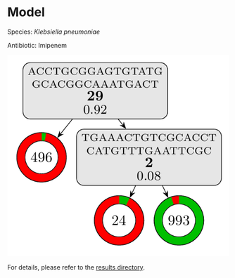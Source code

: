 
# Model

Species: *Klebsiella pneumoniae*

Antibiotic: Imipenem

<a href="./model.pdf"><img src="./model.png" /></a>

For details, please refer to the [results directory](../../../../../results/cart_b/klebsiella%20pneumoniae/imipenem/repeat_2/).

